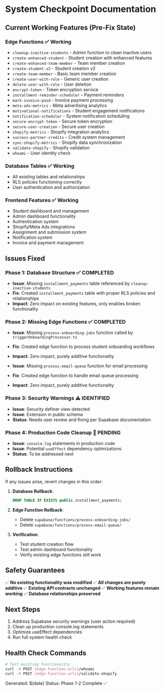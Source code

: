 # System Checkpoint Documentation

## Current Working Features (Pre-Fix State)

### Edge Functions ✅ Working
- `cleanup-inactive-students` - Admin function to clean inactive users
- `create-enhanced-student` - Student creation with enhanced features
- `create-enhanced-team-member` - Team member creation
- `create-student-v2` - Student creation v2
- `create-team-member` - Basic team member creation
- `create-user-with-role` - Generic user creation
- `delete-user-with-role` - User deletion
- `encrypt-token` - Token encryption service
- `installment-reminder-scheduler` - Payment reminders
- `mark-invoice-paid` - Invoice payment processing
- `meta-ads-metrics` - Meta advertising analytics
- `motivational-notifications` - Student engagement notifications
- `notification-scheduler` - System notification scheduling
- `secure-encrypt-token` - Secure token encryption
- `secure-user-creation` - Secure user creation
- `shopify-metrics` - Shopify integration analytics
- `success-partner-credits` - Credit system management
- `sync-shopify-metrics` - Shopify data synchronization
- `validate-shopify` - Shopify validation
- `whoami` - User identity check

### Database Tables ✅ Working
- All existing tables and relationships
- RLS policies functioning correctly
- User authentication and authorization

### Frontend Features ✅ Working
- Student dashboard and management
- Admin dashboard functionality
- Authentication system
- Shopify/Meta Ads integrations
- Assignment and submission system
- Notification system
- Invoice and payment management

## Issues Fixed

### Phase 1: Database Structure ✅ COMPLETED
- **Issue**: Missing `installment_payments` table referenced by `cleanup-inactive-students`
- **Fix**: Created `installment_payments` table with proper RLS policies and relationships
- **Impact**: Zero impact on existing features, only enables broken functionality

### Phase 2: Missing Edge Functions ✅ COMPLETED
- **Issue**: Missing `process-onboarding-jobs` function called by `triggerOnboardingProcessor.ts`
- **Fix**: Created edge function to process student onboarding workflows
- **Impact**: Zero impact, purely additive functionality

- **Issue**: Missing `process-email-queue` function for email processing
- **Fix**: Created edge function to handle email queue processing
- **Impact**: Zero impact, purely additive functionality

### Phase 3: Security Warnings ⚠️ IDENTIFIED
- **Issue**: Security definer view detected
- **Issue**: Extension in public schema
- **Status**: Needs user review and fixing per Supabase documentation

### Phase 4: Production Code Cleanup 🔄 PENDING
- **Issue**: `console.log` statements in production code
- **Issue**: Potential `useEffect` dependency optimizations
- **Status**: To be addressed next

## Rollback Instructions

If any issues arise, revert changes in this order:

1. **Database Rollback**:
   ```sql
   DROP TABLE IF EXISTS public.installment_payments;
   ```

2. **Edge Function Rollback**:
   - Delete `supabase/functions/process-onboarding-jobs/`
   - Delete `supabase/functions/process-email-queue/`

3. **Verification**:
   - Test student creation flow
   - Test admin dashboard functionality
   - Verify existing edge functions still work

## Safety Guarantees

✅ **No existing functionality was modified**
✅ **All changes are purely additive**
✅ **Existing API contracts unchanged**
✅ **Working features remain working**
✅ **Database relationships preserved**

## Next Steps

1. Address Supabase security warnings (user action required)
2. Clean up production console.log statements
3. Optimize useEffect dependencies
4. Run full system health check

## Health Check Commands

```bash
# Test existing functionality
curl -X POST [edge-function-urls]/whoami
curl -X POST [edge-function-urls]/validate-shopify
```

Generated: $(date)
Status: Phase 1-2 Complete ✅